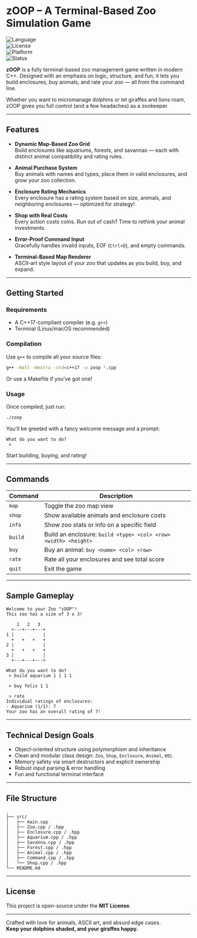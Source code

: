 # zOOP – A Terminal-Based Zoo Simulation Game

![Language](https://img.shields.io/badge/Language-C++-blue.svg)  
![License](https://img.shields.io/badge/License-MIT-green.svg)  
![Platform](https://img.shields.io/badge/Platform-Unix%2Flike-lightgrey)  
![Status](https://img.shields.io/badge/Status-Playably%20Addictive-brightgreen)

**zOOP** is a fully terminal-based zoo management game written in modern C++. Designed with an emphasis on logic, structure, and fun, it lets you build enclosures, buy animals, and rate your zoo — all from the command line.

Whether you want to micromanage dolphins or let giraffes and lions roam, zOOP gives you full control (and a few headaches) as a zookeeper.

---

## Features

- **Dynamic Map-Based Zoo Grid**  
  Build enclosures like aquariums, forests, and savannas — each with distinct animal compatibility and rating rules.

- **Animal Purchase System**  
  Buy animals with names and types, place them in valid enclosures, and grow your zoo collection.

- **Enclosure Rating Mechanics**  
  Every enclosure has a rating system based on size, animals, and neighboring enclosures — optimized for strategy!

- **Shop with Real Costs**  
  Every action costs coins. Run out of cash? Time to rethink your animal investments.

- **Error-Proof Command Input**  
  Gracefully handles invalid inputs, EOF (`Ctrl+D`), and empty commands.

- **Terminal-Based Map Renderer**  
  ASCII-art style layout of your zoo that updates as you build, buy, and expand.

---

## Getting Started

### Requirements

- A C++17-compliant compiler (e.g. `g++`)
- Terminal (Linux/macOS recommended)

### Compilation

Use `g++` to compile all your source files:

```bash
g++ -Wall -Wextra -std=c++17 -o zoop *.cpp
```

Or use a Makefile if you’ve got one!

### Usage

Once compiled, just run:

```bash
./zoop
```

You'll be greeted with a fancy welcome message and a prompt:

```text
What do you want to do?
 >
```

Start building, buying, and rating!

---

## Commands

| Command        | Description |
|----------------|-------------|
| `map`          | Toggle the zoo map view |
| `shop`         | Show available animals and enclosure costs |
| `info`         | Show zoo stats or info on a specific field |
| `build`        | Build an enclosure: `build <type> <col> <row> <width> <height>` |
| `buy`          | Buy an animal: `buy <name> <col> <row>` |
| `rate`         | Rate all your enclosures and see total score |
| `quit`         | Exit the game |

---

## Sample Gameplay

```
Welcome to your Zoo "zOOP"!
This zoo has a size of 3 x 3!

    1   2   3
  +---+---+---+
1 |           |
  +   +   +   +
2 |           |
  +   +   +   +
3 |           |
  +---+---+---+

What do you want to do?
 > build aquarium 1 1 1 1

 > buy felix 1 1

 > rate
Individual ratings of enclosures:
- Aquarium (1/1): 7
Your zoo has an overall rating of 7!
```

---

## Technical Design Goals

- Object-oriented structure using polymorphism and inheritance
- Clean and modular class design: `Zoo`, `Shop`, `Enclosure`, `Animal`, etc.
- Memory safety via smart destructors and explicit ownership
- Robust input parsing & error handling
- Fun and functional terminal interface

---

## File Structure

```
.
├── src/
│   ├── main.cpp
│   ├── Zoo.cpp / .hpp
│   ├── Enclosure.cpp / .hpp
│   ├── Aquarium.cpp / .hpp
│   ├── Savanna.cpp / .hpp
│   ├── Forest.cpp / .hpp
│   ├── Animal.cpp / .hpp
│   ├── Command.cpp / .hpp
│   └── Shop.cpp / .hpp
└── README.md
```

---

## License

This project is open-source under the **MIT License**.

---

Crafted with love for animals, ASCII art, and absurd edge cases.  
**Keep your dolphins shaded, and your giraffes happy.**
